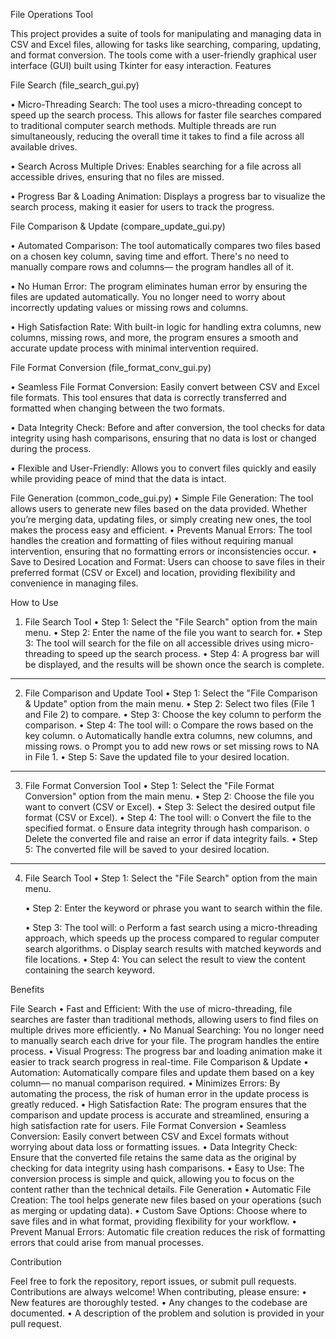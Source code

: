 File Operations Tool

This project provides a suite of tools for manipulating and managing data in CSV and Excel files, allowing for tasks like searching, comparing, updating, and format conversion. The tools come with a user-friendly graphical user interface (GUI) built using Tkinter for easy interaction.
Features

File Search (file_search_gui.py)

•	Micro-Threading Search: The tool uses a micro-threading concept to speed up the search process. This allows for faster file searches compared to traditional computer search methods. Multiple threads are run simultaneously, reducing the overall time it takes to find a file across all available drives.

•	Search Across Multiple Drives: Enables searching for a file across all accessible drives, ensuring that no files are missed.

•	Progress Bar & Loading Animation: Displays a progress bar to visualize the search process, making it easier for users to track the progress.

File Comparison & Update (compare_update_gui.py)

•	Automated Comparison: The tool automatically compares two files based on a chosen key column, saving time and effort. There's no need to manually compare rows and columns— the program handles all of it.

•	No Human Error: The program eliminates human error by ensuring the files are updated automatically. You no longer need to worry about incorrectly updating values or missing rows and columns.

•	High Satisfaction Rate: With built-in logic for handling extra columns, new columns, missing rows, and more, the program ensures a smooth and accurate update process with minimal intervention required.

File Format Conversion (file_format_conv_gui.py)

•	Seamless File Format Conversion: Easily convert between CSV and Excel file formats. This tool ensures that data is correctly transferred and formatted when changing between the two formats.

•	Data Integrity Check: Before and after conversion, the tool checks for data integrity using hash comparisons, ensuring that no data is lost or changed during the process.

•	Flexible and User-Friendly: Allows you to convert files quickly and easily while providing peace of mind that the data is intact.

File Generation (common_code_gui.py)
•	Simple File Generation: The tool allows users to generate new files based on the data provided. Whether you’re merging data, updating files, or simply creating new ones, the tool makes the process easy and efficient.
•	Prevents Manual Errors: The tool handles the creation and formatting of files without requiring manual intervention, ensuring that no formatting errors or inconsistencies occur.
•	Save to Desired Location and Format: Users can choose to save files in their preferred format (CSV or Excel) and location, providing flexibility and convenience in managing files.


How to Use

1. File Search Tool
    •	Step 1: Select the "File Search" option from the main menu.
    •	Step 2: Enter the name of the file you want to search for.
    •	Step 3: The tool will search for the file on all accessible drives using micro-threading to speed up the search process.
    •	Step 4: A progress bar will be displayed, and the results will be shown once the search is complete.
________________________________________
2. File Comparison and Update Tool
    •	Step 1: Select the "File Comparison & Update" option from the main menu.
    •	Step 2: Select two files (File 1 and File 2) to compare.
    •	Step 3: Choose the key column to perform the comparison.
    •	Step 4: The tool will:
        o	Compare the rows based on the key column.
        o	Automatically handle extra columns, new columns, and missing rows.
        o	Prompt you to add new rows or set missing rows to NA in File 1.
    •	Step 5: Save the updated file to your desired location.
________________________________________
3. File Format Conversion Tool
    •	Step 1: Select the "File Format Conversion" option from the main menu.
    •	Step 2: Choose the file you want to convert (CSV or Excel).
    •	Step 3: Select the desired output file format (CSV or Excel).
    •	Step 4: The tool will:
        o	Convert the file to the specified format.
        o	Ensure data integrity through hash comparison.
        o	Delete the converted file and raise an error if data integrity fails.
    •	Step 5: The converted file will be saved to your desired location.
________________________________________
4. File Search Tool
    •	Step 1: Select the "File Search" option from the main menu.

    •	Step 2: Enter the keyword or phrase you want to search within the file.

    •	Step 3: The tool will:
        o	Perform a fast search using a micro-threading approach, which speeds up the process compared to regular computer search algorithms.
        o	Display search results with matched keywords and file locations.
    •	Step 4: You can select the result to view the content containing the search keyword.

Benefits

File Search
    •	Fast and Efficient: With the use of micro-threading, file searches are faster than traditional methods, allowing users to find files on multiple drives more efficiently.
    •	No Manual Searching: You no longer need to manually search each drive for your file. The program handles the entire process.
    •	Visual Progress: The progress bar and loading animation make it easier to track search progress in real-time.
File Comparison & Update
    •	Automation: Automatically compare files and update them based on a key column— no manual comparison required.
    •	Minimizes Errors: By automating the process, the risk of human error in the update process is greatly reduced.
    •	High Satisfaction Rate: The program ensures that the comparison and update process is accurate and streamlined, ensuring a high satisfaction rate for users.
File Format Conversion
    •   Seamless Conversion: Easily convert between CSV and Excel formats without worrying about data loss or formatting issues.
    •	Data Integrity Check: Ensure that the converted file retains the same data as the original by checking for data integrity using hash comparisons.
    •	Easy to Use: The conversion process is simple and quick, allowing you to focus on the content rather than the technical details.
File Generation
    •	Automatic File Creation: The tool helps generate new files based on your operations (such as merging or updating data).
    •	Custom Save Options: Choose where to save files and in what format, providing flexibility for your workflow.
    •	Prevent Manual Errors: Automatic file creation reduces the risk of formatting errors that could arise from manual processes.

Contribution

Feel free to fork the repository, report issues, or submit pull requests. Contributions are always welcome! When contributing, please ensure:
•	New features are thoroughly tested.
•	Any changes to the codebase are documented.
•	A description of the problem and solution is provided in your pull request.

